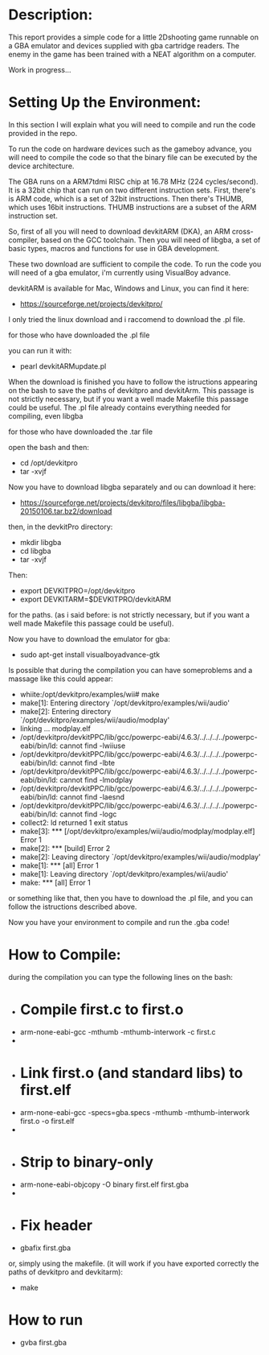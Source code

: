 # Description:
This report provides a simple code for a little 2Dshooting game runnable on a GBA emulator and devices supplied with gba cartridge readers.
The enemy in the game has been trained with a NEAT algorithm on a computer.

Work in progress...

# Setting Up the Environment:

In this section I will explain what you will need to compile and run the code provided in the repo.

To run the code on hardware devices such as the gameboy advance, 
you will need to compile the code so that the binary file can be executed by the device architecture.

The GBA runs on a ARM7tdmi RISC chip at 16.78 MHz (224 cycles/second). It is a 32bit chip that can run on two different instruction sets. 
First, there's is ARM code, which is a set of 32bit instructions. Then there's THUMB, which uses 16bit instructions. THUMB instructions are a subset of the ARM instruction set.

So, first of all you will need to download devkitARM (DKA), an ARM cross-compiler, based on the GCC toolchain.
Then you will need of libgba, a set of basic types, macros and functions for use in GBA development.

These two download are sufficient to compile the code.
To run the code you will need of a gba emulator, i'm currently using VisualBoy advance.

devkitARM is available for Mac, Windows and Linux, you can find it here:

- https://sourceforge.net/projects/devkitpro/

I only tried the linux download and i raccomend to download the .pl file.

for those who have downloaded the .pl file

you can run it with:

- pearl devkitARMupdate.pl

When the download is finished you have to follow the istructions appearing on the bash to save the paths of devkitpro and devkitArm.
This passage is not strictly necessary, but if you want a well made Makefile this passage could be useful.
The .pl file already contains everything needed for compiling, even libgba

for those who have downloaded the .tar file

open the bash and then:

- cd /opt/devkitpro
- tar -xvjf <file you downloaded>

Now you have to download libgba separately and ou can download it here:

- https://sourceforge.net/projects/devkitpro/files/libgba/libgba-20150106.tar.bz2/download

then, in the devkitPro directory:

- mkdir libgba
- cd libgba
- tar -xvjf <libgba you downloaded>

Then:

- export DEVKITPRO=/opt/devkitpro
- export DEVKITARM=$DEVKITPRO/devkitARM

for the paths. (as i said before: is not strictly necessary, but if you want a well made Makefile this passage could be useful).

Now you have to download the emulator for gba:

- sudo apt-get install visualboyadvance-gtk

Is possible that during the compilation you can have someproblems and a massage like this could appear:

- whiite:/opt/devkitpro/examples/wii# make
- make[1]: Entering directory `/opt/devkitpro/examples/wii/audio'
- make[2]: Entering directory `/opt/devkitpro/examples/wii/audio/modplay'
- linking ... modplay.elf
- /opt/devkitpro/devkitPPC/lib/gcc/powerpc-eabi/4.6.3/../../../../powerpc-eabi/bin/ld: cannot find -lwiiuse
- /opt/devkitpro/devkitPPC/lib/gcc/powerpc-eabi/4.6.3/../../../../powerpc-eabi/bin/ld: cannot find -lbte
- /opt/devkitpro/devkitPPC/lib/gcc/powerpc-eabi/4.6.3/../../../../powerpc-eabi/bin/ld: cannot find -lmodplay
- /opt/devkitpro/devkitPPC/lib/gcc/powerpc-eabi/4.6.3/../../../../powerpc-eabi/bin/ld: cannot find -laesnd
- /opt/devkitpro/devkitPPC/lib/gcc/powerpc-eabi/4.6.3/../../../../powerpc-eabi/bin/ld: cannot find -logc
- collect2: ld returned 1 exit status
- make[3]: *** [/opt/devkitpro/examples/wii/audio/modplay/modplay.elf] Error 1
- make[2]: *** [build] Error 2
- make[2]: Leaving directory `/opt/devkitpro/examples/wii/audio/modplay'
- make[1]: *** [all] Error 1
- make[1]: Leaving directory `/opt/devkitpro/examples/wii/audio'
- make: *** [all] Error 1

or something like that, then you have to download the .pl file, and you can follow the istructions described above.

Now you have your environment to compile and run the .gba code!

# How to Compile:

during the compilation you can type the following lines on the bash:

- # Compile first.c to first.o
- arm-none-eabi-gcc -mthumb -mthumb-interwork -c first.c
- 
- # Link first.o (and standard libs) to first.elf
- arm-none-eabi-gcc -specs=gba.specs -mthumb -mthumb-interwork first.o -o first.elf
- 
- # Strip to binary-only
- arm-none-eabi-objcopy -O binary first.elf first.gba
- 
- # Fix header
- gbafix first.gba

or, simply using the makefile. (it will work if you have exported correctly the paths of devkitpro and devkitarm):

- make

# How to run

- gvba first.gba






 

